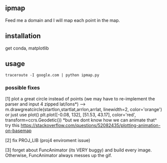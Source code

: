## ipmap
Feed me a domain and I will map each point in the map.

## installation
get conda, matplotlib
## usage
<code>traceroute -I google.com | python ipmap.py</code>
### possible fixes
  [1] plot a great circle instead of points (we may have to re-implement the parser and input 4 zipped lat/lons*)
      --> m.drawgreatcircle(startlon,startlat,arrlon,arrlat, linewidth=2, color='orange')
      or just use plot()
          plt.plot([-0.08, 132], [51.53, 43.17], color='red',  transform=ccrs.Geodetic())
       *but we dont know how we can animate that^ 
              try this https://stackoverflow.com/questions/52082435/plotting-animation-on-basemap
      
       

  [2] fix PROJ_LIB (proj4 enviroment issue)
  
  [3] forget about FuncAnimator (its VERY buggy) and build every image. Otherwise, FuncAnimator always messes up the gif.
